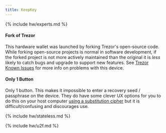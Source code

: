 ```yaml
---
title: KeepKey
---
```


{% include hw/experts.md %}

#### Fork of Trezor
This hardware wallet was launched by forking Trezor's open-source code.
While forking open-source projects is normal in software development, if the forked project is not more actively maintained than the original it is *less* likely to catch bugs and upgrade to support new features.
See [Trezor Known Issues](/known-issues/hardware/trezor) for more info on problems with this device.

#### Only 1 Button
Only 1 button.
This makes it impossible to enter a recovery seed / passphrase on the device.
They do have some clever UX options for you to do this on your host computer [using a substitution cipher](https://keepkey.zendesk.com/hc/en-us/articles/360001449050-How-Do-I-Recover-on-My-KeepKey-) but it is difficult/confusing and discourages use.

{% include hw/stateless.md %}

{% include hw/u2f.md %}
